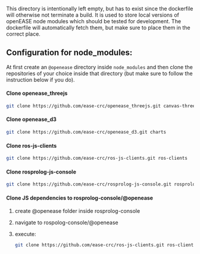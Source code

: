 This directory is intentionally left empty, but has to exist since the dockerfile will otherwise not terminate a build. It is used to store local versions of openEASE node modules which should be tested for development. The dockerfile will automatically fetch them, but make sure to place them in the correct place.

## Configuration for node_modules:

At first create an `@openease` directory inside `node_modules` and then clone the repositories of your choice inside that directory (but make sure to follow the instruction below if you do).
  
#### Clone openease_threejs

``` bash
git clone https://github.com/ease-crc/openease_threejs.git canvas-three
```

#### Clone openease_d3

``` bash
git clone https://github.com/ease-crc/openease_d3.git charts
```

#### Clone ros-js-clients

``` bash
git clone https://github.com/ease-crc/ros-js-clients.git ros-clients
```

#### Clone rosprolog-js-console

``` bash
git clone https://github.com/ease-crc/rosprolog-js-console.git rosprolog-console
```

#### Clone JS dependencies to rosprolog-console/@openease

1. create @openease folder inside rosprolog-console 
1. navigate to rospolog-console/@openease
1. execute:

    ``` bash
    git clone https://github.com/ease-crc/ros-js-clients.git ros-clients
    ```
